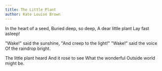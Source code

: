 ```yaml
---
title: The Little Plant
author: Kate Louise Brown
---
```


In the heart of a seed,
Buried deep, so deep,
A dear little plant
Lay fast asleep!

"Wake!" said the sunshine,
"And creep to the light!"
"Wake!" said the voice
Of the raindrop bright.

The little plant heard
And it rose to see
What the wonderful
Outside world might be.
